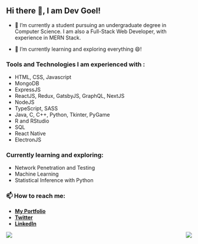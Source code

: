 ## Hi there 👋, I am Dev Goel!

- 🔭 I’m currently a student pursuing an undergraduate degree in Computer Science. I am also a Full-Stack Web Developer, with experience in MERN Stack.

- 🌱 I’m currently learning and exploring everything 😄!

### Tools and Technologies I am experienced with : 

* HTML, CSS, Javascript
* MongoDB
* ExpressJS
* ReactJS, Redux, GatsbyJS, GraphQL, NextJS
* NodeJS
* TypeScript, SASS
* Java, C, C++, Python, Tkinter, PyGame
* R and RStudio
* SQL
* React Native
* ElectronJS

### Currently learning and exploring:

* Network Penetration and Testing
* Machine Learning
* Statistical Inference with Python

### 📫 How to reach me: 

* [**My Portfolio**](https://dev-goel.netlify.app/)
* [**Twitter**](https://twitter.com/goeldev01)
* [**LinkedIn**](https://www.linkedin.com/in/dev-goel-833a25197/)



<a href="https://github.com/anuraghazra/github-readme-stats">
  <img align="left" src="https://github-readme-stats.vercel.app/api?username=devgoel186&theme=dracula" />
</a>
<a href="https://github.com/anuraghazra/github-readme-stats">
  <img align="right" src="https://github-readme-stats.vercel.app/api/top-langs/?username=devgoel186" />
</a>
